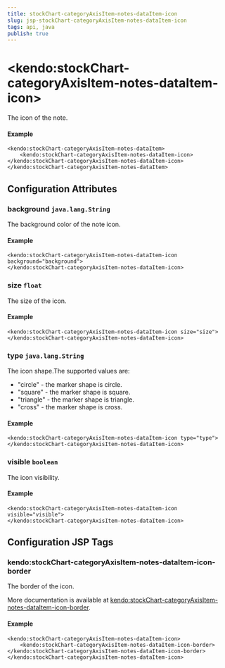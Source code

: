 ```yaml
---
title: stockChart-categoryAxisItem-notes-dataItem-icon
slug: jsp-stockChart-categoryAxisItem-notes-dataItem-icon
tags: api, java
publish: true
---
```


# \<kendo:stockChart-categoryAxisItem-notes-dataItem-icon\>

The icon of the note.

#### Example
    <kendo:stockChart-categoryAxisItem-notes-dataItem>
        <kendo:stockChart-categoryAxisItem-notes-dataItem-icon></kendo:stockChart-categoryAxisItem-notes-dataItem-icon>
    </kendo:stockChart-categoryAxisItem-notes-dataItem>

## Configuration Attributes

### background `java.lang.String`

The background color of the note icon.

#### Example
    <kendo:stockChart-categoryAxisItem-notes-dataItem-icon background="background">
    </kendo:stockChart-categoryAxisItem-notes-dataItem-icon>

### size `float`

The size of the icon.

#### Example
    <kendo:stockChart-categoryAxisItem-notes-dataItem-icon size="size">
    </kendo:stockChart-categoryAxisItem-notes-dataItem-icon>

### type `java.lang.String`

The icon shape.The supported values are:
* "circle" - the marker shape is circle.
* "square" - the marker shape is square.
* "triangle" - the marker shape is triangle.
* "cross" - the marker shape is cross.

#### Example
    <kendo:stockChart-categoryAxisItem-notes-dataItem-icon type="type">
    </kendo:stockChart-categoryAxisItem-notes-dataItem-icon>

### visible `boolean`

The icon visibility.

#### Example
    <kendo:stockChart-categoryAxisItem-notes-dataItem-icon visible="visible">
    </kendo:stockChart-categoryAxisItem-notes-dataItem-icon>


##  Configuration JSP Tags

### kendo:stockChart-categoryAxisItem-notes-dataItem-icon-border

The border of the icon.

More documentation is available at [kendo:stockChart-categoryAxisItem-notes-dataItem-icon-border](/kendo-ui/api/wrappers/jsp/stockchart/categoryaxisitem-notes-dataitem-icon-border).

#### Example

    <kendo:stockChart-categoryAxisItem-notes-dataItem-icon>
        <kendo:stockChart-categoryAxisItem-notes-dataItem-icon-border></kendo:stockChart-categoryAxisItem-notes-dataItem-icon-border>
    </kendo:stockChart-categoryAxisItem-notes-dataItem-icon>

